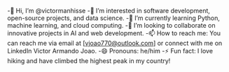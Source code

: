 -👋 Hi, I’m @victormanhisse
-👀 I’m interested in software development, open-source projects, and data science.
-🌱 I’m currently learning Python, machine learning, and cloud computing.
-💞️ I’m looking to collaborate on innovative projects in AI and web development.
-📫 How to reach me: You can reach me via email at [vjoao770@outlook.com] or connect with me on LinkedIn Victor Armando Joao.
-😄 Pronouns: he/him
-⚡ Fun fact: I love hiking and have climbed the highest peak in my country!

